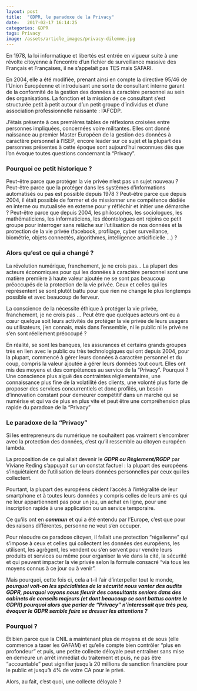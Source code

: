 ```yaml
---
layout: post
title:  "GDPR, le paradoxe de la Privacy"
date:   2017-02-17 16:14:25
categories: GDPR
tags: Privacy
image: /assets/article_images/privacy-dilemme.jpg
---
```


En 1978, la loi informatique et libertés est entrée en vigueur suite à une révolte citoyenne à l’encontre d’un fichier de surveillance massive des Français et Françaises, il ne s’appelait pas TES mais SAFARI.

En 2004, elle a été modifiée, prenant ainsi en compte la directive 95/46 de l’Union Européenne et introduisant une sorte de consultant interne garant de la conformité de la gestion des données à caractère personnel au sein des organisations.
La fonction et la mission de ce consultant s’est structurée petit à petit autour d’un petit groupe d’individus et d’une association professionnelle naissante : l’AFCDP.

J’étais présente à ces premières tables de réflexions croisées entre personnes impliquées, concernées voire militantes.
Elles ont donné naissance au premier Master Européen de la gestion des données à caractère personnel à l’ISEP, encore leader sur ce sujet et la plupart des personnes présentes à cette époque sont aujourd’hui reconnues dès que l’on évoque  toutes questions concernant la “Privacy”.

### Pourquoi ce petit historique ?

Peut-être parce que protéger la vie privée n’est pas un sujet nouveau ?
Peut-être parce que la protéger dans les systèmes d’informations automatisés ou pas est possible depuis 1978 ?
Peut-être parce que depuis 2004, il était possible de former et de missionner une compétence dédiée en interne ou mutualisée en externe pour y réfléchir et initier une démarche ?
Peut-être parce que depuis 2004, les philosophes, les sociologues, les mathématiciens, les informaticiens, les déontologues ont rejoins ce petit groupe pour interroger sans relâche sur l’utilisation de nos données et la protection de la vie privée (facebook, profilage, cyber surveillance, biométrie, objets connectés, algorithmes, intelligence articificielle …) ?

### Alors qu’est ce qui a changé ?

La révolution numérique, franchement, je ne crois pas…
La plupart des acteurs économiques pour qui les données à caractère personnel sont une matière première à haute valeur ajoutée ne se sont pas beaucoup préoccupés de la protection de la vie privée. Ceux et celles qui les représentent se sont plutôt battu pour que rien ne change le plus longtemps possible et avec beaucoup de ferveur.

La conscience de la nécessite éthique à protéger la vie privée, franchement, je ne crois pas …
Peut être que quelques acteurs ont eu a cœur quelque soit leurs activités de protéger la vie privée de leurs usagers ou utilisateurs, j’en connais, mais dans l’ensemble, ni le public ni le privé ne s’en sont réellement préoccupé ?

En réalité, se sont les banques, les assurances et certains grands groupes très en lien avec le public ou très technologiques qui ont depuis 2004, pour la plupart, commencé à gérer leurs données à caractère personnel et du coup, compris la valeur ajoutée à gérer leurs données tout court.
Elles ont mis des moyens et des compétences au service de la “Privacy”. Pourquoi ? Une conscience plus aiguë des contraintes réglementaires, une connaissance plus fine de la volatilité des clients, une volonté plus forte de proposer des services concurrentiels et donc profilés, un besoin d’innovation constant pour demeurer compétitif dans un marché qui se numérise et qui va de plus en plus vite et peut être une compréhension plus rapide du paradoxe de la “Privacy”

### Le paradoxe de la “Privacy”
Si les entrepreneurs du numérique ne souhaitent pas vraiment s’encombrer avec la protection des données, c’est qu’il ressemble au citoyen européen lambda.

La proposition de ce qui allait devenir le ***GDPR ou Règlement/RGDP*** par Viviane Reding s’appuyait sur un constat factuel : la plupart des européens s’inquiétaient de l’utilisation de leurs données personnelles par ceux qui les collectent.

Pourtant, la plupart des européens cèdent l’accès à l’intégralité de leur smartphone et à toutes leurs données y compris celles de leurs ami-es qui ne leur appartiennent pas pour un jeu, un achat en ligne, pour une inscription rapide à une application ou un service temporaire.

Ce qu’ils ont en ***commun*** et qui a été entendu par l’Europe, c’est que pour des raisons différentes, personne ne veut s’en occuper.

Pour résoudre ce paradoxe citoyen, il fallait une protection “régalienne” qui s’impose à ceux et celles qui collectent les données des européens, les utilisent, les agrègent, les vendent ou s’en servent pour vendre leurs produits et services ou même pour organiser la vie dans la cité, la sécurité et qui peuvent impacter la vie privée selon la formule consacré “via tous les moyens connus à ce jour ou à venir”.

Mais pourquoi, cette fois ci, cela a t-il l’air d’interpeller tout le monde, ***pourquoi voit-on les spécialistes de la sécurité nous vanter des audits GDPR, pourquoi voyons nous fleurir des consultants seniors dans des cabinets de conseils majeurs (et dont beaucoup se sont battus contre le GDPR) pourquoi alors que parler de “Privacy” n’interessait que très peu, évoquer le GDPR semble faire se dresser les attentions ?***

### Pourquoi ?
Et bien parce que la CNIL a maintenant plus de moyens et de sous (elle commence a taxer les GAFAM) et qu’elle compte bien contrôler “plus en profondeur” et puis, une petite collecte déloyale peut entraîner sans mise en demeure un arrêt immédiat du traitement et puis, ne pas être “accountable” peut signifier jusqu’à 20 millions de sanction financière pour le public et jusqu’à 4% de votre CA pour le privé.

Alors, au fait, c’est quoi, une collecte déloyale ?
